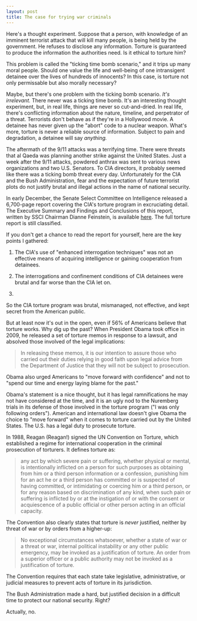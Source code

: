 ```yaml
---
layout: post
title: The case for trying war criminals
---
```


Here's a thought experiment. Suppose that a person, with knowledge of an imminent terrorist attack that will kill many people, is being held by the government. He refuses to disclose any information. Torture is guaranteed to produce the information the authorities need. Is it ethical to torture him?

This problem is called the "ticking time bomb scenario," and it trips up many moral people. Should one value the life and well-being of one intransigent detainee over the lives of hundreds of innocents? In this case, is torture not only permissable but also morally necessary?

Maybe, but there's one problem with the ticking bomb scenario. *It's irrelevant.* There never was a ticking time bomb. It's an interesting thought experiment, but, in real life, things are never so cut-and-dried. In real life, there's conflicting information about the nature, timeline, and perpetrator of a threat. Terrorists don't behave as if they're in a Hollywood movie. A detainee has never given up the "abort" code to a nuclear weapon. What's more, torture is never a reliable source of information. Subject to pain and degradation, a detainee will say *anything.*  

The aftermath of the 9/11 attacks was a terrifying time. There were threats that al Qaeda was planning another strike against the United States. Just a week after the 9/11 attacks, powdered anthrax was sent to various news organizations and two U.S. Senators. To CIA directors, it probably seemed like there was a ticking bomb threat every day. Unfortunately for the CIA and the Bush Administration, fear and the expectation of future terrorist plots do not justify brutal and illegal actions in the name of national security.

In early December, the Senate Select Committee on Intelligence released a 6,700-page report covering the CIA's torture program in excruciating detail. The Executive Summary and Findings and Conclusions of this report, written by SSCI Chairman Dianne Feinstein, is available [here](http://www.nytimes.com/interactive/2014/12/09/world/cia-torture-report-document.html). The full torture report is still classified. 

If you don't get a chance to read the report for yourself, here are the key points I gathered:

1. The CIA's use of "enhanced interrogation techniques" was not an effective means of acquiring intelligence or gaining cooperation from detainees.

2. The interrogations and confinement conditions of CIA detainees were brutal and far worse than the CIA let on.

3. 

So the CIA torture program was brutal, mismanaged, not effective, and kept secret from the American public. 

But at least now it's out in the open, even if 56% of Americans believe that torture works. Why dig up the past? When President Obama took office in 2009, he released a set of torture memos in response to a lawsuit, and absolved those involved of the legal implications:

> In releasing these memos, it is our intention to assure those who carried out their duties relying in good faith upon legal advice from the Department of Justice that they will not be subject to prosecution.

Obama also urged Americans to "move forward with confidence" and not to "spend our time and energy laying blame for the past."

Obama's statement is a nice thought, but it has legal ramnifications he may not have considered at the time, and it is an ugly nod to the Nuremberg trials in its defense of those involved in the torture program ("I was only following orders"). American and international law doesn't give Obama the choice to "move forward" when it comes to torture carried out by the United States. The U.S. has a legal duty to prosecute torture. 

In 1988, Reagan (Reagan!) signed the UN Convention on Torture, which established a regime for international cooperation in the criminal prosecution of torturers. It defines torture as:

> any act by which severe pain or suffering, whether physical or mental, is intentionally inflicted on a person for such purposes as obtaining from him or a third person information or a confession, punishing him for an act he or a third person has committed or is suspected of having committed, or intimidating or coercing him or a third person, or for any reason based on discrimination of any kind, when such pain or suffering is inflicted by or at the instigation of or with the consent or acquiescence of a public official or other person acting in an official capacity.

The Convention also clearly states that torture is *never* justified, neither by threat of war or by orders from a higher-up:

> No exceptional circumstances whatsoever, whether a state of war or a threat or war, internal political instability or any other public emergency, may be invoked as a justification of torture. An order from a superior officer or a public authority may not be invoked as a justification of torture.

The Convention requires that each state take legislative, administrative, or judicial measures to prevent acts of torture in its jurisdiction. 


The Bush Administration made a hard, but justified decision in a difficult time to protect our national security. Right?

Actually, no. 

